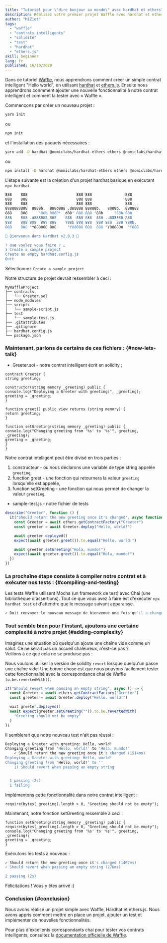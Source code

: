 ```yaml
---
title: "Tutoriel pour \"dire bonjour au monde\" avec hardhat et ethers"
description: Réalisez votre premier projet Waffle avec hardhat et ethers.js
author: "MiZiet"
tags:
  - "waffle"
  - "contrats intelligents"
  - "solidité"
  - "test"
  - "hardhat"
  - "ethers.js"
skill: beginner
lang: fr
published: 16/10/2020
---
```


Dans ce tutoriel [Waffle](https://ethereum-waffle.readthedocs.io), nous apprendrons comment créer un simple contrat intelligent "Hello world", en utilisant [hardhat](https://hardhat.org/) et [ethers.js](https://docs.ethers.io/v5/). Ensuite nous apprendrons conmment ajouter une nouvelle fonctionnalité à notre contrat intelligent et comment la tester avec « Waffle ».

Commençons par créer un nouveau projet :

```bash
yarn init
```

ou

```bash
npm init
```

et l'installation des paquets nécessaires :

```bash
yarn add -D hardhat @nomiclabs/hardhat-ethers ethers @nomiclabs/hardhat-waffle ethereum-waffle chai
```

ou

```bash
npm install -D hardhat @nomiclabs/hardhat-ethers ethers @nomiclabs/hardhat-waffle ethereum-waffle chai
```

L'étape suivante est la création d'un projet hardhat basique en exécutant `npx hardhat`.

```bash
888    888                      888 888               888
888    888                      888 888               888
888    888                      888 888               888
8888888888  8888b.  888d888 .d88888 88888b.   8888b.  888888
888    888     "88b 888P"  d88" 888 888 "88b     "88b 888
888    888 .d888888 888    888  888 888  888 .d888888 888
888    888 888  888 888    Y88b 888 888  888 888  888 Y88b.
888    888 "Y888888 888     "Y88888 888  888 "Y888888  "Y888

👷 Bienvenue dans Hardhat v2.0.3 👷‍

? Que voulez vous faire ? …
❯ Create a sample project
Create an empty hardhat.config.js
Quit
```

Sélectionnez `Create a sample project`

Notre structure de projet devrait ressembler à ceci :

```
MyWaffleProject
├── contracts
│   └── Greeter.sol
├── node_modules
├── scripts
│   └── sample-script.js
├── test
│   └── sample-test.js
├── .gitattributes
├── .gitignore
├── hardhat.config.js
└── package.json
```

### Maintenant, parlons de certains de ces fichiers : {#now-lets-talk}

- Greeter.sol - notre contrat intelligent écrit en solidity ;

```solidity
contract Greeter {
string greeting;

constructor(string memory _greeting) public {
console.log("Deploying a Greeter with greeting:", _greeting);
greeting = _greeting;
}

function greet() public view returns (string memory) {
return greeting;
}

function setGreeting(string memory _greeting) public {
console.log("Changing greeting from '%s' to '%s'", greeting, _greeting);
greeting = _greeting;
}
}
```

Notre contrat intelligent peut être divisé en trois parties :

1. constructeur - où nous déclarons une variable de type string appelée `greeting`,
2. function greet - une fonction qui retournera la valeur `greeting` lorsqu'elle est appelée,
3. function setGreeting - une fonction qui nous permet de changer la valeur `greeting`.

- sample-test.js - notre fichier de tests

```js
describe("Greeter", function () {
  it("Should return the new greeting once it's changed", async function () {
    const Greeter = await ethers.getContractFactory("Greeter")
    const greeter = await Greeter.deploy("Hello, world!")

    await greeter.deployed()
    expect(await greeter.greet()).to.equal("Hello, world!")

    await greeter.setGreeting("Hola, mundo!")
    expect(await greeter.greet()).to.equal("Hola, mundo!")
  })
})
```

### La prochaîne étape consiste à compiler notre contrat et à exécuter nos tests : {#compiling-and-testing}

Les tests Waffle utilisent Mocha (un framework de test) avec Chai (une bibliothèque d'assertions). Tout ce que vous avez à faire est d'exécuter `npx hardhat test` et d'attendre que le message suivant apparaisse.

```bash
✓ Doit renvoyer le nouveau message de bienvenue une fois qu'il a changé
```

### Tout semble bien pour l'instant, ajoutons une certaine complexité à notre projet <Emoji text=":slightly_smiling_face:" size={1}/> {#adding-complexity}

Imaginez une situation où quelqu'un ajoute une chaîne vide comme un salut. Ce ne serait pas un accueil chaleureux, n'est-ce pas ?  
Veillons à ce que cela ne se produise pas :

Nous voulons utiliser la version de solidity `revert` lorsque quelqu'un passe une chaîne vide. Une bonne chose est que nous pouvons facilement tester cette fonctionnalité avec la correspondance chai de Waffle `to.be.revertedWith()`.

```js
it("Should revert when passing an empty string", async () => {
  const Greeter = await ethers.getContractFactory("Greeter")
  const greeter = await Greeter.deploy("Hello, world!")

  wait greeter.deployed()
  await expect(greeter.setGreeting("")).to.be.revertedWith(
    "Greeting should not be empty"
  )
})
```

Il semblerait que notre nouveau test n'ait pas réussi :

```bash
Deploying a Greeter with greeting: Hello, world!
Changing greeting from 'Hello, world!' to 'Hola, mundo!'
    ✓ Should return the new greeting once it's changed (1514ms)
Deploying a Greeter with greeting: Hello, world!
Changing greeting from 'Hello, world!' to ''
    1) Should revert when passing an empty string


  1 passing (2s)
  1 failing
```

Implémentons cette fonctionnalité dans notre contrat intelligent :

```solidity
require(bytes(_greeting).length > 0, "Greeting should not be empty");
```

Maintenant, notre fonction setGreeting ressemble à ceci :

```solidity
function setGreeting(string memory _greeting) public {
require(bytes(_greeting).length > 0, "Greeting should not be empty");
console.log("Changing greeting from '%s' to '%s'", greeting, _greeting);
greeting = _greeting;
}
```

Exécutons les tests à nouveau :

```bash
✓ Should return the new greeting once it's changed (1467ms)
✓ Should revert when passing an empty string (276ms)

2 passing (2s)
```

Félicitations ! Vous y êtes arrivé :)

### Conclusion {#conclusion}

Nous avons réalisé un projet simple avec Waffle, Hardhat et ethers.js. Nous avons appris comment mettre en place un projet, ajouter un test et implémenter de nouvelles fonctionnalités.

Pour plus d'excellents correspondants chai pour tester vos contrats intelligents, consultez la [documentation officielle de Waffle](https://ethereum-waffle.readthedocs.io/en/latest/matchers.html).
